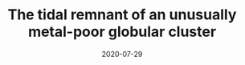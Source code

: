 ---
title: "The tidal remnant of an unusually metal-poor globular cluster"
collection: publications
category: manuscripts
permalink: /publication/2020-07-29-the-tidal-remnant-of-an-unusually-metal-poor-globular-cluster
excerpt: 'This study identifies the Phoenix stellar stream as the debris of a globular cluster with a metallicity of [Fe/H] = −2.7, challenging the previously thought metallicity floor for globular clusters.'
date: 2020-07-29
venue: 'Nature'
slidesurl: 'http://academicpages.github.io/files/slides2.pdf'
paperurl: 'https://www.nature.com/articles/s41586-020-2483-6'
citation: 'Wan, Z., Lewis, G. F., Li, T. S., et al. (2020). "The tidal remnant of an unusually metal-poor globular cluster." <i>Nature</i>, 583, 768–770. https://doi.org/10.1038/s41586-020-2483-6'
---